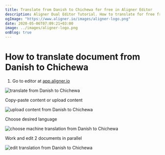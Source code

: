 ```yaml
---
title: Translate from Danish to Chichewa for free in Aligner Editor
description: Aligner Dual Editor Tutorial. How to translate for free from Danish to Chichewa. Aligner is multilingual document management platform. 
ogImage: "https://www.aligner.io/images/aligner-logo.png"
date: 2020-05-06T07:09:21+03:00
image: ../images/aligner-logo.png
onBlog: true
---
```


# How to translate document from Danish to Chichewa

1. Go to editor at [app.aligner.io](https://app.aligner.io "Aligner App web page")

![translate from Danish to Chichewa](../aligner-blank-editor.png "translate from Danish to Chichewa")

Copy-paste content or upload content

![upload content from Danish to Chichewa](../aligner-uploaded-document.png "upload content from Danish to Chichewa")

Choose desired language

![choose machine translation from Danish to Chichewa](../aligner-language-dropdown.png "choose machine translation from Danish to Chichewa")

Work and edit 2 documents in parallel

![edit translation from Danish to Chichewa](../aligner-double-sitded-editor.png "edit translation from Danish to Chichewa")

